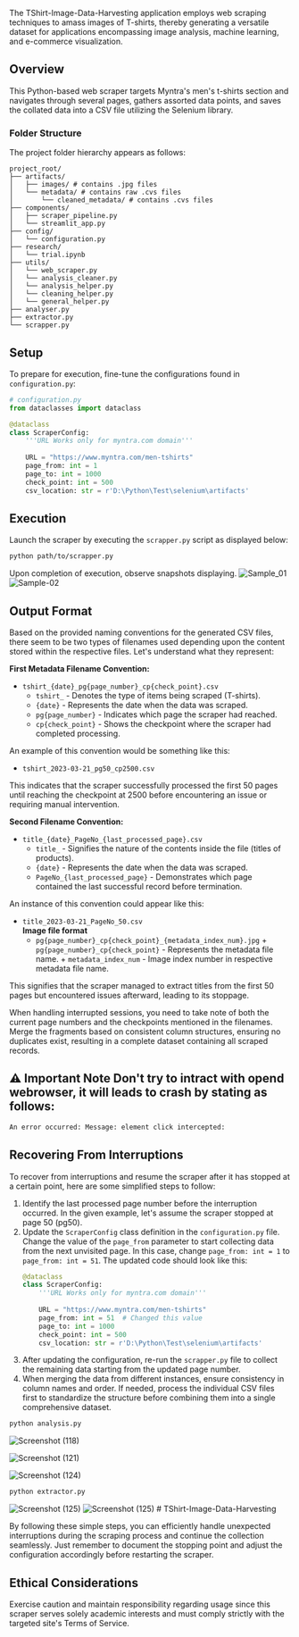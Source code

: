 

The TShirt-Image-Data-Harvesting application employs web scraping techniques to amass images of T-shirts, thereby generating a versatile dataset for applications encompassing image analysis, machine learning, and e-commerce visualization.

## Overview

This Python-based web scraper targets Myntra's men's t-shirts section and navigates through several pages, gathers assorted data points, and saves the collated data into a CSV file utilizing the Selenium library.

### Folder Structure

The project folder hierarchy appears as follows:

    project_root/
    ├── artifacts/
    │   ├── images/ # contains .jpg files
    │   └── metadata/ # contains raw .cvs files
    │		└── cleaned_metadata/ # contains .cvs files
    ├── components/
    │   ├── scraper_pipeline.py
    │   └── streamlit_app.py
    ├── config/
    │   └── configuration.py
    ├── research/
    │   └── trial.ipynb
    ├── utils/
    │   └── web_scraper.py
    │   └── analysis_cleaner.py
    │   └── analysis_helper.py
    │   └── cleaning_helper.py
    │   └── general_helper.py
    ├── analyser.py
    ├── extractor.py
    └── scrapper.py

## Setup

To prepare for execution, fine-tune the configurations found in `configuration.py`:

```python
# configuration.py
from dataclasses import dataclass

@dataclass
class ScraperConfig:
    '''URL Works only for myntra.com domain'''
    
    URL = "https://www.myntra.com/men-tshirts"
    page_from: int = 1
    page_to: int = 1000
    check_point: int = 500
    csv_location: str = r'D:\Python\Test\selenium\artifacts'
```

## Execution

Launch the scraper by executing the `scrapper.py` script as displayed below:

```perl
python path/to/scrapper.py
```

Upon completion of execution, observe snapshots displaying.
![Sample_01](https://github.com/prashanth-githubuser/TShirt-Image-Data-Harvesting/assets/120344718/b9edf0eb-7b43-4d95-ba86-584d9f22e17b)
![Sample-02](https://github.com/prashanth-githubuser/TShirt-Image-Data-Harvesting/assets/120344718/04a76e7b-7a81-44b2-bc9d-079a4f0bb824)


## Output Format

 Based on the provided naming conventions for the generated CSV files, there seem to be two types of filenames used depending upon the content stored within the respective files. Let's understand what they represent:

**First Metadata Filename Convention:**

* `tshirt_{date}_pg{page_number}_cp{check_point}.csv`
	+ `tshirt_` - Denotes the type of items being scraped (T-shirts).
	+ `{date}` - Represents the date when the data was scraped.
	+ `pg{page_number}` - Indicates which page the scraper had reached.
	+ `cp{check_point}` - Shows the checkpoint where the scraper had completed processing.

An example of this convention would be something like this:

* `tshirt_2023-03-21_pg50_cp2500.csv`

This indicates that the scraper successfully processed the first 50 pages until reaching the checkpoint at 2500 before encountering an issue or requiring manual intervention.

**Second Filename Convention:**

* `title_{date}_PageNo_{last_processed_page}.csv`
	+ `title_` - Signifies the nature of the contents inside the file (titles of products).
	+ `{date}` - Represents the date when the data was scraped.
	+ `PageNo_{last_processed_page}` - Demonstrates which page contained the last successful record before termination.

An instance of this convention could appear like this:

* `title_2023-03-21_PageNo_50.csv`  
**Image file format**
  * `pg{page_number}_cp{check_point}_{metadata_index_num}.jpg`
    	+ `pg{page_number}_cp{check_point}` - Represents the metadata file name.
    	+ `metadata_index_num` - Image index number in respective metadata file name.

This signifies that the scraper managed to extract titles from the first 50 pages but encountered issues afterward, leading to its stoppage.

When handling interrupted sessions, you need to take note of both the current page numbers and the checkpoints mentioned in the filenames. Merge the fragments based on consistent column structures, ensuring no duplicates exist, resulting in a complete dataset containing all scraped records.  

## ⚠️ Important Note Don't try to intract with opend webrowser, it will leads to crash by stating as follows:  
```perl
An error occurred: Message: element click intercepted:
```

## Recovering From Interruptions

 To recover from interruptions and resume the scraper after it has stopped at a certain point, here are some simplified steps to follow:

1. Identify the last processed page number before the interruption occurred. In the given example, let's assume the scraper stopped at page 50 (pg50).
2. Update the `ScraperConfig` class definition in the `configuration.py` file. Change the value of the `page_from` parameter to start collecting data from the next unvisited page. In this case, change `page_from: int = 1` to `page_from: int = 51`. The updated code should look like this:
   ```python
   @dataclass
   class ScraperConfig:
       '''URL Works only for myntra.com domain'''
       
       URL = "https://www.myntra.com/men-tshirts"
       page_from: int = 51  # Changed this value
       page_to: int = 1000
       check_point: int = 500
       csv_location: str = r'D:\Python\Test\selenium\artifacts'
   ```
3. After updating the configuration, re-run the `scrapper.py` file to collect the remaining data starting from the updated page number.
4. When merging the data from different instances, ensure consistency in column names and order. If needed, process the individual CSV files first to standardize the structure before combining them into a single comprehensive dataset.

```perl
python analysis.py
```
![Screenshot (118)](https://github.com/prashanth-githubuser/TShirt-Image-Data-Harvesting/assets/120344718/05e877c2-93b2-4877-acc5-a4c01bf94b38)

![Screenshot (121)](https://github.com/prashanth-githubuser/TShirt-Image-Data-Harvesting/assets/120344718/428982d1-3e4b-463b-b5ea-dee5ba733347)

![Screenshot (124)](https://github.com/prashanth-githubuser/TShirt-Image-Data-Harvesting/assets/120344718/86ec3d0e-a3c6-4c6c-b678-4e6844fb1498)

```perl
python extractor.py
```
![Screenshot (125)](https://github.com/prashanth-githubuser/TShirt-Image-Data-Harvesting/assets/120344718/117fbab6-6f84-417f-8889-52fe3cc19c2d)
![Screenshot (125)](https://github.com/prashanth-githubuser/TShirt-Image-Data-Harvesting/assets/120344718/6bf757b2-541a-47b0-a433-73df33bfd8e7) # TShirt-Image-Data-Harvesting



By following these simple steps, you can efficiently handle unexpected interruptions during the scraping process and continue the collection seamlessly. Just remember to document the stopping point and adjust the configuration accordingly before restarting the scraper.

## Ethical Considerations

Exercise caution and maintain responsibility regarding usage since this scraper serves solely academic interests and must comply strictly with the targeted site's Terms of Service.

